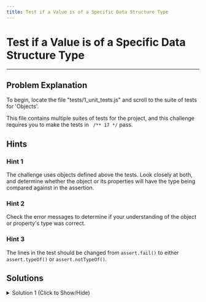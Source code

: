 ```yaml
---
title: Test if a Value is of a Specific Data Structure Type
---
```

# Test if a Value is of a Specific Data Structure Type

---
## Problem Explanation
To begin, locate the file "tests/1_unit_tests.js" and scroll to the suite of tests for 'Objects'.

This file contains multiple suites of tests for the project, and this challenge requires you to make the tests in ``` /** 17 */``` pass.

## Hints

### Hint 1

The challenge uses objects defined above the tests. Look closely at both, and determine whether the object or its properties will have the type being compared against in the assertion.

### Hint 2

Check the error messages to determine if your understanding of the object or property's type was correct.

### Hint 3

The lines in the test should be changed from `assert.fail()` to either `assert.typeOf()` or `assert.notTypeOf()`.

## Solutions

<details><summary>Solution 1 (Click to Show/Hide)</summary>

```js
test('#typeof, #notTypeOf', function() {
  /** 17 #typeOf asserts that value’s type is the given string, **/
  // as determined by Object.prototype.toString.
  // Use #typeOf or #notTypeOf where appropriate
  assert.typeOf(myCar, 'object');
  assert.typeOf(myCar.model, 'string');
  assert.notTypeOf(airlinePlane.wings, 'string');
  assert.typeOf(airlinePlane.engines, 'array');
  assert.typeOf(myCar.wheels, 'number');
});
```
</details>
